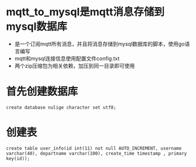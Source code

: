 # mqtt_to_mysql是mqtt消息存储到mysql数据库

- 是一个订阅mqtt所有消息，并且将消息存储到mysql数据库的脚本，使用go语言编写
- mqtt和mysql连接信息使用配置文件config.txt
- 两个zip压缩包为相关依赖，加压到同一目录即可使用

# 首先创建数据库
```
create database nulige character set utf8;
```

# 创建表
```
create table user_info(id int(11) not null AUTO_INCREMENT, username varchar(40), departname varchar(100), create_time timestamp , primary key(id));
```
